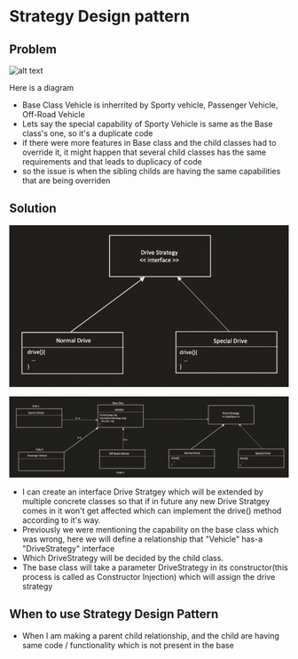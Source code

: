 # Strategy Design pattern

## Problem
![alt text](../assets/strategy-pattern-normal.png)

Here is a diagram
- Base Class Vehicle is inherrited by Sporty vehicle, Passenger Vehicle, Off-Road Vehicle
- Lets say the special capability of Sporty Vehicle is same as the Base class's one, so it's a duplicate code
- if there were more features in Base class and the child classes had to override it, it might happen that several child classes has the same requirements and that leads to duplicacy of code
- so the issue is when the sibling childs are having the same capabilities that are being overriden 

## Solution
![alt text](../assets/drive-strategy.png)

![alt text](../assets/strategy-pattern-solution.png)

- I can create an interface Drive Stratgey which will be extended by multiple concrete classes so that if in future any new Drive Stratgey comes in it won't get affected which can implement the drive() method according to it's way.
- Previously we were mentioning the capability on the base class which was wrong, here we will define a relationship that "Vehicle" has-a "DriveStrategy" interface
- Which DriveStrategy will be decided by the child class.
- The base class will take a parameter DriveStrategy in its constructor(this process is called as Constructor Injection) which will assign the drive strategy


## When to use Strategy Design Pattern
- When I am making a parent child relationship, and the child are having same code / functionality which is not present in the base